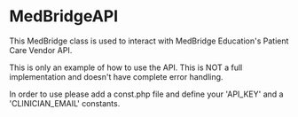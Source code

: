 MedBridgeAPI
============

This MedBridge class is used to interact with MedBridge Education's Patient Care Vendor API.

This is only an example of how to use the API.  This is NOT a full implementation and doesn't have complete error handling.

In order to use please add a const.php file and define your 'API_KEY' and a 'CLINICIAN_EMAIL' constants. 
